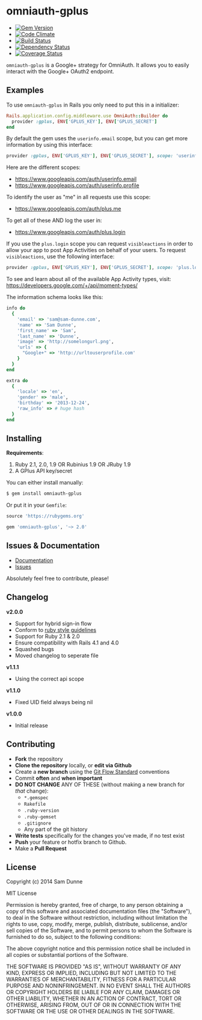 omniauth-gplus
=========

  - [![Gem Version](https://badge.fury.io/rb/omniauth-gplus.png)](https://rubygems.org/gems/omniauth-gplus)
  - [![Code Climate](https://codeclimate.com/github/samdunne/omniauth-gplus.png)](https://codeclimate.com/github/samdunne/omniauth-gplus)
  - [![Build Status](https://travis-ci.org/samdunne/omniauth-gplus.png)](https://travis-ci.org/samdunne/omniauth-gplus)
  - [![Dependency Status](https://gemnasium.com/samdunne/omniauth-gplus.png)](https://gemnasium.com/samdunne/omniauth-gplus)
  - [![Coverage Status](https://coveralls.io/repos/samdunne/omniauth-gplus/badge.png?branch=master)](https://coveralls.io/r/samdunne/omniauth-gplus)

`omniauth-gplus` is a Google+ strategy for OmniAuth.
It allows you to easily interact with the Google+ OAuth2 endpoint.


Examples
--------

To use `omniauth-gplus` in Rails you only need to put this in a initializer:

``` ruby
Rails.application.config.middleware.use OmniAuth::Builder do
  provider :gplus, ENV['GPLUS_KEY'], ENV['GPLUS_SECRET']
end
```

By default the gem uses the `userinfo.email` scope, but you can get more information by using this interface:

``` ruby
provider :gplus, ENV['GPLUS_KEY'], ENV['GPLUS_SECRET'], scope: 'userinfo.email, userinfo.profile'
```

Here are the different scopes:

  - https://www.googleapis.com/auth/userinfo.email
  - https://www.googleapis.com/auth/userinfo.profile

To identify the user as "me" in all requests use this scope:

  - https://www.googleapis.com/auth/plus.me

To get all of these AND log the user in:

  - https://www.googleapis.com/auth/plus.login

If you use the `plus.login` scope you can request `visibleactions` in order to allow your app to post App Activities on behalf of your users.  To request `visibleactions`, use the following interface:

```ruby
provider :gplus, ENV['GPLUS_KEY'], ENV['GPLUS_SECRET'], scope: 'plus.login', request_visible_actions: 'AddActivity,BuyActivity'
```

To see and learn about all of the available App Activity types, visit: https://developers.google.com/+/api/moment-types/


The information schema looks like this:

``` ruby
info do
  {
    'email' => 'sam@sam-dunne.com',
    'name' => 'Sam Dunne',
    'first_name' => 'Sam',
    'last_name' => 'Dunne',
    'image' => 'http://somelongurl.png',
    'urls' => {
      "Google+" => 'http://urltouserprofile.com'
    }
  }
end

extra do
  {
    'locale' => 'en',
    'gender' => 'male',
    'birthday' => '2013-12-24',
    'raw_info' => # huge hash
  }
end
```


Installing
----------

**Requirements**:

  1. Ruby 2.1, 2.0, 1.9 OR Rubinius 1.9 OR JRuby 1.9
  2. A GPlus API key/secret

You can either install manually:

``` bash
$ gem install omniauth-gplus
```

Or put it in your `Gemfile`:

``` ruby
source 'https://rubygems.org'

gem 'omniauth-gplus', '~> 2.0'
```


Issues & Documentation
----------------------

* [Documentation](https://github.com/samdunne/omniauth-gplus/wiki)
* [Issues](https://github.com/samdunne/omniauth-gplus/issues)

Absolutely feel free to contribute, please!


Changelog
---------
**v2.0.0**

  * Support for hybrid sign-in flow
  * Conform to [ruby style guidelines](bbatsov/ruby-style-guide)
  * Support for Ruby 2.1 & 2.0
  * Ensure compatibility with Rails 4.1 and 4.0
  * Squashed bugs
  * Moved changelog to seperate file

**v1.1.1**

  * Using the correct api scope

**v1.1.0**

  * Fixed UID field always being nil

**v1.0.0**

  * Initial release


Contributing
------------

* **Fork** the repository
* **Clone the repository** locally, or **edit via Github**
* Create a **new branch** using the [Git Flow Standard](http://yakiloo.com/getting-started-git-flow/) conventions
* Commit **often** and **when important**
* **DO NOT CHANGE** ANY OF THESE (without making a new branch for *that* change):
  * `*.gemspec`
  * `Rakefile`
  * `.ruby-version`
  * `.ruby-gemset`
  * `.gitignore`
  * Any part of the git history
* **Write tests** specifically for the changes you've made, if no test exist
* **Push** your feature or hotfix branch to Github.
* Make a **Pull Request**


License
-------

Copyright (c) 2014 Sam Dunne

MIT License

Permission is hereby granted, free of charge, to any person obtaining
a copy of this software and associated documentation files (the
"Software"), to deal in the Software without restriction, including
without limitation the rights to use, copy, modify, merge, publish,
distribute, sublicense, and/or sell copies of the Software, and to
permit persons to whom the Software is furnished to do so, subject to
the following conditions:

The above copyright notice and this permission notice shall be
included in all copies or substantial portions of the Software.

THE SOFTWARE IS PROVIDED "AS IS", WITHOUT WARRANTY OF ANY KIND,
EXPRESS OR IMPLIED, INCLUDING BUT NOT LIMITED TO THE WARRANTIES OF
MERCHANTABILITY, FITNESS FOR A PARTICULAR PURPOSE AND
NONINFRINGEMENT. IN NO EVENT SHALL THE AUTHORS OR COPYRIGHT HOLDERS BE
LIABLE FOR ANY CLAIM, DAMAGES OR OTHER LIABILITY, WHETHER IN AN ACTION
OF CONTRACT, TORT OR OTHERWISE, ARISING FROM, OUT OF OR IN CONNECTION
WITH THE SOFTWARE OR THE USE OR OTHER DEALINGS IN THE SOFTWARE.
